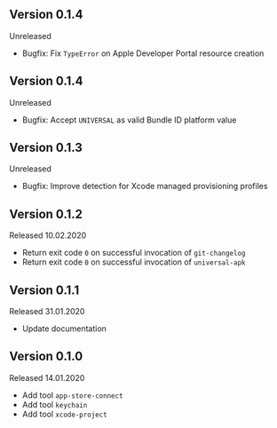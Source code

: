 Version 0.1.4
-------------

Unreleased

- Bugfix: Fix `TypeError` on Apple Developer Portal resource creation

Version 0.1.4
-------------

Unreleased

- Bugfix: Accept `UNIVERSAL` as valid Bundle ID platform value

Version 0.1.3
-------------

Unreleased

- Bugfix: Improve detection for Xcode managed provisioning profiles

Version 0.1.2
-------------

Released 10.02.2020

- Return exit code `0` on successful invocation of `git-changelog`
- Return exit code `0` on successful invocation of `universal-apk`

Version 0.1.1
-------------

Released 31.01.2020

- Update documentation

Version 0.1.0
-------------

Released 14.01.2020

- Add tool `app-store-connect`
- Add tool `keychain`
- Add tool `xcode-project`
